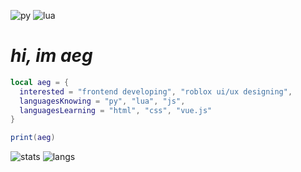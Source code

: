![py](https://img.shields.io/badge/Python-14354C?style=for-the-badge&logo=python&logoColor=white)
![lua](https://img.shields.io/badge/Lua-2C2D72?style=for-the-badge&logo=lua&logoColor=white)
# *hi, im aeg*
```lua
local aeg = {
  interested = "frontend developing", "roblox ui/ux designing",
  languagesKnowing = "py", "lua", "js",
  languagesLearning = "html", "css", "vue.js"
}

print(aeg)
```
![stats](https://github-readme-stats.vercel.app/api?username=aeg-eus&count_private=true&show_icons=true&theme=radical)
![langs](https://github-readme-stats.vercel.app/api/top-langs/?username=aeg-eus&show_icons=true&theme=radical)
